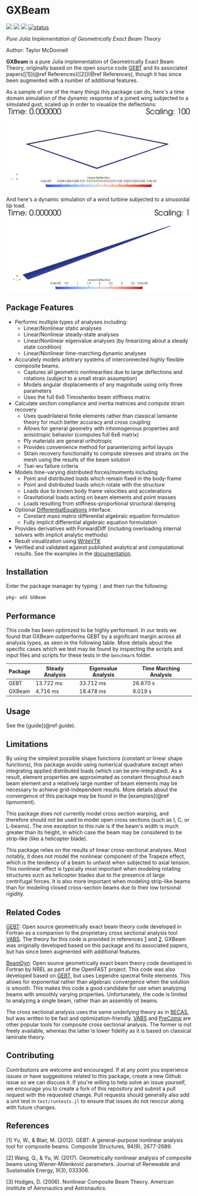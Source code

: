# GXBeam

[![](https://img.shields.io/badge/docs-stable-blue.svg)](https://flow.byu.edu/GXBeam.jl/stable)
[![](https://img.shields.io/badge/docs-dev-blue.svg)](https://flow.byu.edu/GXBeam.jl/dev)
![](https://github.com/byuflowlab/GXBeam.jl/workflows/CI/badge.svg)
[![status](https://joss.theoj.org/papers/13cb0c41e9834510c6acf732bdfa8c05/status.svg)](https://joss.theoj.org/papers/13cb0c41e9834510c6acf732bdfa8c05)

*Pure Julia Implementation of Geometrically Exact Beam Theory*

Author: Taylor McDonnell

**GXBeam** is a pure Julia implementation of Geometrically Exact Beam Theory, originally based on the open source code [GEBT](https://cdmhub.org/resources/367) and its associated papers[[1]](@ref References)[[2]](@ref References), though it has since been augmented with a number of additional features.

As a sample of one of the many things this package can do, here's a time domain simulation of the dynamic response of a joined wing subjected to a simulated gust, scaled up in order to visualize the deflections:
![](assets/dynamic-joined-wing-simulation.gif)

And here's a dynamic simulation of a wind turbine subjected to a sinusoidal tip load.
![](assets/wind-turbine-blade-simulation.gif)

## Package Features
 - Performs multiple types of analyses including:
    - Linear/Nonlinear static analyses
    - Linear/Nonlinear steady-state analyses
    - Linear/Nonlinear eigenvalue analyses (by linearizing about a steady state condition)
    - Linear/Nonlinear time-marching dynamic analyses
 - Accurately models arbitrary systems of interconnected highly flexible composite beams.
    - Captures all geometric nonlinearities due to large deflections and rotations (subject to a small strain assumption)
    - Models angular displacements of any magnitude using only three parameters
    - Uses the full 6x6 Timoshenko beam stiffness matrix
 - Calculate section compliance and inertia matrices and compute strain recovery
    - Uses quadrilateral finite elements rather than classical lamiante theory for much better accuracy and cross coupling
    - Allows for general geometry with inhomogenous properties and anisotropic behavior (computes full 6x6 matrix)
    - Ply materials are general orthotropic
    - Provides convenience method for paramterizing airfoil layups
    - Strain recovery functionality to compute stresses and strains on the mesh using the results of the beam solution
    - Tsai-wu failure criteria
 - Models time-varying distributed forces/moments including
    - Point and distributed loads which remain fixed in the body-frame
    - Point and distributed loads which rotate with the structure
    - Loads due to known body frame velocities and accelerations
    - Gravitational loads acting on beam elements and point masses
    - Loads resulting from stiffness-proportional structural damping
 - Optional [DifferentialEquations](https://github.com/SciML/DifferentialEquations.jl) interface.
    - Constant mass matrix differential algebraic equation formulation
    - Fully implicit differential algebraic equation formulation
 - Provides derivatives with ForwardDiff (including overloading internal solvers with implicit analytic methods)
 - Result visualization using [WriteVTK](https://github.com/jipolanco/WriteVTK.jl)
 - Verified and validated against published analytical and computational results.  See the examples in the [documentation](https://flow.byu.edu/GXBeam.jl/dev/).

## Installation

Enter the package manager by typing `]` and then run the following:

```julia
pkg> add GXBeam
```

## Performance

This code has been optimized to be highly performant.  In our tests we found that GXBeam outperforms GEBT by a significant margin across all analysis types, as seen in the following table.  More details about the specific cases which we test may be found by inspecting the scripts and input files and scripts for these tests in the `benchmark` folder.

| Package | Steady Analysis | Eigenvalue Analysis | Time Marching Analysis |
|---- | ----| --- | --- |
| GEBT | 13.722 ms | 33.712 ms | 26.870 s |
| GXBeam | 4.716 ms | 18.478 ms | 9.019 s |

## Usage

See the [guide](@ref guide).

## Limitations

By using the simplest possible shape functions (constant or linear shape functions), this package avoids using numerical quadrature except when integrating applied distributed loads (which can be pre-integrated).  As a result, element properties are approximated as constant throughout each beam element and a relatively large number of beam elements may be necessary to achieve grid-independent results.  More details about the convergence of this package may be found in the [examples](@ref tipmoment).

This package does not currently model cross section warping, and therefore should not be used to model open cross sections (such as I, C, or L-beams).  The one exception to this rule is if the beam's width is much greater than its height, in which case the beam may be considered to be strip-like (like a helicopter blade).  

This package relies on the results of linear cross-sectional analyses.  Most notably, it does not model the nonlinear component of the Trapeze effect, which is the tendency of a beam to untwist when subjected to axial tension.  This nonlinear effect is typically most important when modeling rotating structures such as helicopter blades due to the presence of large centrifugal forces.  It is also more important when modeling strip-like beams than for modeling closed cross-section beams due to their low torsional rigidity.

## Related Codes

[GEBT](https://cdmhub.org/resources/367): Open source geometrically exact beam theory code developed in Fortran as a companion to the proprietary cross sectional analysis tool [VABS](https://analyswift.com/vabs-cross-sectional-analysis-tool-for-composite-beams/).  The theory for this code is provided in references [1](#1) and [2](#2).  GXBeam was originally developed based on this package and its associated papers, but has since been augmented with additional features.

[BeamDyn](https://www.nrel.gov/wind/nwtc/beamdyn.html): Open source geometrically exact beam theory code developed in Fortran by NREL as part of the OpenFAST project.  This code was also developed based on [GEBT](https://cdmhub.org/resources/367), but uses Legendre spectral finite elements.  This allows for exponential rather than algebraic convergence when the solution is smooth.  This makes this code a good candidate for use when analyzing beams with smoothly varying properties.  Unfortunately, the code is limited to analyzing a single beam, rather than an assembly of beams.

The cross sectional analysis uses the same underlying theory as in [BECAS](https://becas.dtu.dk), but was written to be fast and optimization-friendly.  [VABS](https://analyswift.com/vabs-cross-sectional-analysis-tool-for-composite-beams/) and [PreComp](https://www.nrel.gov/wind/nwtc/precomp.html) are other popular tools for composite cross sectional analysis.  The former is not freely available, whereas the latter is lower fidelity as it is based on classical laminate theory.

## Contributing

Contributions are welcome and encouraged.  If at any point you experience issues or have suggestions related to this package, create a new Github issue so we can discuss it.  If you're willing to help solve an issue yourself, we encourage you to create a fork of this repository and submit a pull request with the requested change.  Pull requests should generally also add a unit test in `test/runtests.jl` to ensure that issues do not reoccur along with future changes.

## References
[1] Yu, W., & Blair, M. (2012).
GEBT: A general-purpose nonlinear analysis tool for composite beams.
Composite Structures, 94(9), 2677-2689.

[2] Wang, Q., & Yu, W. (2017).
Geometrically nonlinear analysis of composite beams using Wiener-Milenković parameters.
Journal of Renewable and Sustainable Energy, 9(3), 033306.

[3] Hodges, D. (2006).
Nonlinear Composite Beam Theory.
American Institute of Aeronautics and Astronautics.
